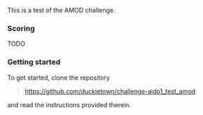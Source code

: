 
This is a test of the AMOD challenge.

### Scoring

TODO

### Getting started

To get started, clone the repository 

> <https://github.com/duckietown/challenge-aido1_test_amod>

and read the instructions provided therein.

